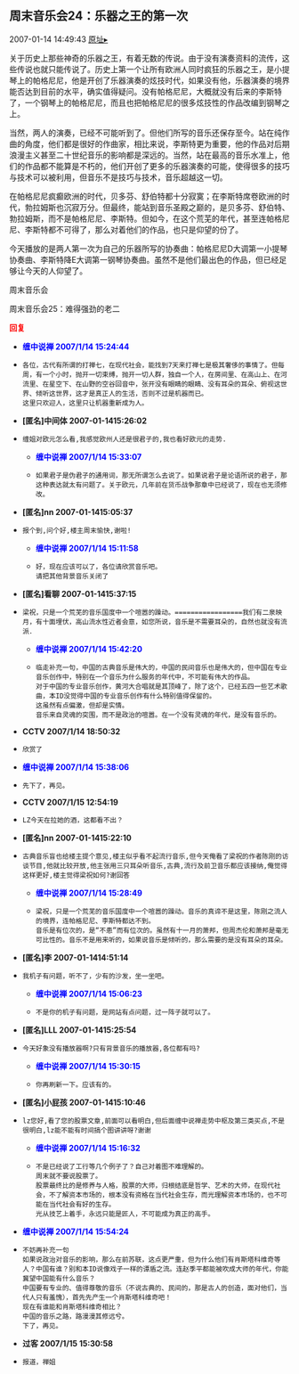 ## 周末音乐会24：乐器之王的第一次
2007-01-14 14:49:43
[原址▸](http://www.fxgan.com/chan_time/2007_01_06/384.htm)



 



 


 关于历史上那些神奇的乐器之王，有着无数的传说。由于没有演奏资料的流传，这些传说也就只能传说了。历史上第一个让所有欧洲人同时疯狂的乐器之王，是小提琴上的帕格尼尼，他是开创了乐器演奏的炫技时代，如果没有他，乐器演奏的境界能否达到目前的水平，确实值得疑问。没有帕格尼尼，大概就没有后来的李斯特了，一个钢琴上的帕格尼尼，而且也把帕格尼尼的很多炫技性的作品改编到钢琴之上。


 


 当然，两人的演奏，已经不可能听到了。但他们所写的音乐还保存至今。站在纯作曲的角度，他们都是很好的作曲家，相比来说，李斯特更为重要，他的作品对后期浪漫主义甚至二十世纪音乐的影响都是深远的。当然，站在最高的音乐水准上，他们的作品都不能算是不朽的，他们开创了更多的乐器演奏的可能，使得很多的技巧与技术可以被利用，但音乐不是技巧与技术，音乐超越这一切。


 


 在帕格尼尼疯癫欧洲的时代，贝多芬、舒伯特都十分寂寞；在李斯特席卷欧洲的时代，勃拉姆斯也沉寂万分。但最终，能站到音乐圣殿之巅的，是贝多芬、舒伯特、勃拉姆斯，而不是帕格尼尼、李斯特。但如今，在这个荒芜的年代，甚至连帕格尼尼、李斯特都不可得了，那么对着他们的作品，也只是仰望的份了。


 


 今天播放的是两人第一次为自己的乐器所写的协奏曲：帕格尼尼D大调第一小提琴协奏曲、李斯特降E大调第一钢琴协奏曲。虽然不是他们最出色的作品，但已经足够让今天的人仰望了。


 


 



周末音乐会

 周末音乐会25：难得强劲的老二





<font color='red'>**回复**</font>


- <font color='blue'>**缠中说禅 2007/1/14 15:24:44**</font>
- ```
  各位，古代有所谓的打禅七，在现代社会，能找到7天来打禅七是极其奢侈的事情了。但每周，有一个小时，抛开一切束缚，抛开一切人群，独自一个人，在房间里、在高山上、在河流里、在星空下、在山野的空谷回音中，张开没有眼睛的眼睛、没有耳朵的耳朵、俯视这世界、倾听这世界，这才是真正人的生活，否则不过是机器而已。
  这里只欢迎人，这里只让机器重新成为人。
  ```
- **[匿名]中间体 2007-01-1415:26:02**
- ```
  缠姐对欧元怎么看,我感觉欧州人还是很君子的,我也看好欧元的走势.
  ```
   - <font color='blue'>**缠中说禅 2007/1/14 15:33:07**</font>
   - ```
     如果君子是伪君子的通用词，那无所谓怎么去说了。如果说君子是论语所说的君子，那这种表达就太有问题了。关于欧元，几年前在货币战争那章中已经说了，现在也无须修改。
     ```
- **[匿名]nn 2007-01-1415:05:37**
- ```
  报个到,问个好,楼主周末愉快,谢啦!
  ```
   - <font color='blue'>**缠中说禅 2007/1/14 15:11:58**</font>
   - ```
     好，现在应该可以了，各位请欣赏音乐吧。
     请把其他背景音乐关闭了
     ```
- **[匿名]看聊 2007-01-1415:37:15**
- ```
  梁祝，只是一个荒芜的音乐国度中一个喧嚣的躁动。=================我们有二泉映月，有十面埋伏，高山流水性近者会意，如您所说，音乐是不需要耳朵的，自然也就没有流派．
  ```
   - <font color='blue'>**缠中说禅 2007/1/14 15:42:20**</font>
   - ```
     临走补充一句，中国的古典音乐是伟大的，中国的民间音乐也是伟大的，但中国在专业音乐创作中，特别在一个音乐为什么服务的年代中，不可能有伟大的作品。
     对于中国的专业音乐创作，黄河大合唱就是其顶峰了，除了这个，已经五四一些艺术歌曲，本ID没觉得中国的专业音乐创作有什么特别值得保留的。
     这虽然有点偏激，但却是实情。
     音乐来自灵魂的突围，而不是政治的喧嚣。在一个没有灵魂的年代，是没有音乐的。
     ```
- **CCTV 2007/1/14 18:50:32**
- ```
  欣赏了
  ```
- <font color='blue'>**缠中说禅 2007/1/14 15:38:06**</font>
- ```
  先下了，再见。
  ```
- **CCTV 2007/1/15 12:54:19**
- ```
  LZ今天在拉她的酒，这都看不出？
  ```
- **[匿名]nn 2007-01-1415:22:10**
- ```
  古典音乐盲也给楼主提个意见,楼主似乎看不起流行音乐,但今天俺看了梁祝的作者陈刚的访谈节目,他就比较开放,他主张用三只耳朵听音乐,古典,流行及前卫音乐都应该接纳,俺觉得这样更好,楼主觉得梁祝如何?谢回答
  ```
   - <font color='blue'>**缠中说禅 2007/1/14 15:28:49**</font>
   - ```
     梁祝，只是一个荒芜的音乐国度中一个喧嚣的躁动。音乐的真谛不是这里，陈刚之流人的境界，连帕格尼尼、李斯特都达不到。
     音乐是有位次的，是“不患”而有位次的。虽然有十一月的萧邦，但周杰伦和萧邦是毫无可比性的。音乐不是用来听的，如果说音乐是倾听的，那么需要的是没有耳朵的耳朵。
     ```
- **[匿名]李 2007-01-1414:51:14**
- ```
  我机子有问题，听不了，少有的沙发，坐一坐吧。
  ```
   - <font color='blue'>**缠中说禅 2007/1/14 15:06:23**</font>
   - ```
     不是你的机子有问题，是网站有点问题，过一阵子就可以了。
     ```
- **[匿名]LLL 2007-01-1415:25:54**
- ```
  今天好象没有播放器啊?只有背景音乐的播放器,各位都有吗?
  ```
   - <font color='blue'>**缠中说禅 2007/1/14 15:30:15**</font>
   - ```
     你再刷新一下。应该有的。
     ```
- **[匿名]小屁孩 2007-01-1415:10:46**
- ```
  lz您好,看了您的股票文章,前面可以看明白,但后面缠中说禅走势中枢及第三类买点,不是很明白,lz能不能有时间搞个图讲讲呀?谢谢
  ```
   - <font color='blue'>**缠中说禅 2007/1/14 15:16:32**</font>
   - ```
     不是已经说了工行等几个例子了？自己对着图不难理解的。
     周末就不要说股票了。
     股票最终比的是修养与人格，股票的大师，归根结底是哲学、艺术的大师，在现代社会，不了解资本市场的，根本没有资格在当代社会生存，而光理解资本市场的，也不可能在当代社会有好的生存。
     光从技艺上着手，永远只能是匠人，不可能成为真正的高手。
     ```
- <font color='blue'>**缠中说禅 2007/1/14 15:54:24**</font>
- ```
  不妨再补充一句
  如果说政治对音乐的影响，那么在前苏联，这点更严重，但为什么他们有肖斯塔科维奇等人？中国有谁？别和本ID说像戏子一样的谭盾之流。连赵季平都能被吹成大师的年代，你能冀望中国能有什么音乐？
  中国要有专业的、值得尊敬的音乐（不说古典的、民间的，那是古人的创造，面对他们，当代人只有羞愧），首先先产生一个肖斯塔科维奇吧！
  现在有谁能和肖斯塔科维奇相比？
  中国的音乐之路，路漫漫其修远兮。
  下了，再见。
  ```
- **过客 2007/1/15 15:30:58**
- ```
  报道，禅姐
  ```
